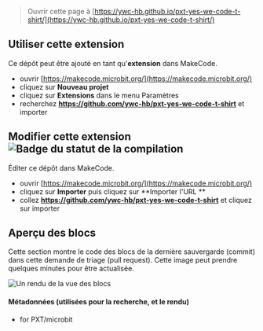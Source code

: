 > Ouvrir cette page à [https://ywc-hb.github.io/pxt-yes-we-code-t-shirt/](https://ywc-hb.github.io/pxt-yes-we-code-t-shirt/)

## Utiliser cette extension

Ce dépôt peut être ajouté en tant qu'**extension** dans MakeCode.

* ouvrir [https://makecode.microbit.org/](https://makecode.microbit.org/)
* cliquez sur **Nouveau projet**
* cliquez sur **Extensions** dans le menu Paramètres
* recherchez **https://github.com/ywc-hb/pxt-yes-we-code-t-shirt** et importer

## Modifier cette extension ![Badge du statut de la compilation](https://github.com/ywc-hb/pxt-yes-we-code-t-shirt/workflows/MakeCode/badge.svg)

Éditer ce dépôt dans MakeCode.

* ouvrir [https://makecode.microbit.org/](https://makecode.microbit.org/)
* cliquez sur **Importer** puis cliquez sur **Importer l'URL **
* collez **https://github.com/ywc-hb/pxt-yes-we-code-t-shirt** et cliquez sur importer

## Aperçu des blocs

Cette section montre le code des blocs de la dernière sauvergarde (commit) dans cette demande de triage (pull request).
Cette image peut prendre quelques minutes pour être actualisée.

![Un rendu de la vue des blocs](https://github.com/ywc-hb/pxt-yes-we-code-t-shirt/raw/master/.github/makecode/blocks.png)

#### Métadonnées (utilisées pour la recherche, et le rendu)

* for PXT/microbit
<script src="https://makecode.com/gh-pages-embed.js"></script><script>makeCodeRender("{{ site.makecode.home_url }}", "{{ site.github.owner_name }}/{{ site.github.repository_name }}");</script>
